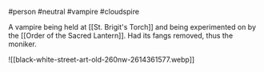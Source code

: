 #person #neutral #vampire #cloudspire

A vampire being held at [[St. Brigit's Torch]] and being experimented on by the [[Order of the Sacred Lantern]].  Had its fangs removed, thus the moniker.

![[black-white-street-art-old-260nw-2614361577.webp]]